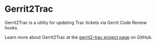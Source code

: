 Gerrit2Trac
===========

Gerrit2Trac is a utility for updating Trac tickets via Gerrit Code Review hooks.

Learn more about Gerrit2Trac at the [gerrit2-trac project page](https://github.com/thefoxbox/gerrit2-trac) on GitHub.
